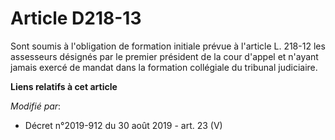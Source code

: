 # Article D218-13

Sont soumis à l'obligation de formation initiale prévue à l'article L. 218-12 les assesseurs désignés par le premier
président de la cour d'appel et n'ayant jamais exercé de mandat dans la formation collégiale du tribunal judiciaire.

**Liens relatifs à cet article**

_Modifié par_:

  - Décret n°2019-912 du 30 août 2019 - art. 23 (V)
